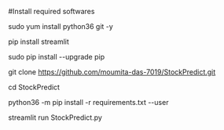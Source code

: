 #Install required softwares

sudo yum install python36 git -y

pip install streamlit

sudo pip install --upgrade pip

git clone https://github.com/moumita-das-7019/StockPredict.git

cd StockPredict

python36 -m pip install -r requirements.txt --user

streamlit run StockPredict.py
